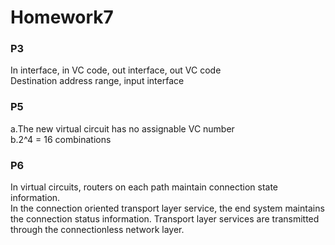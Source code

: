 #  Homework7

### P3
In interface, in VC code, out interface, out VC code<br>
Destination address range, input interface

### P5
a.The new virtual circuit has no assignable VC number<br>
b.2^4 = 16 combinations
### P6
In virtual circuits, routers on each path maintain connection state information.<br>
In the connection oriented transport layer service, the end system maintains the connection status information. Transport layer services are transmitted through the connectionless network layer.




